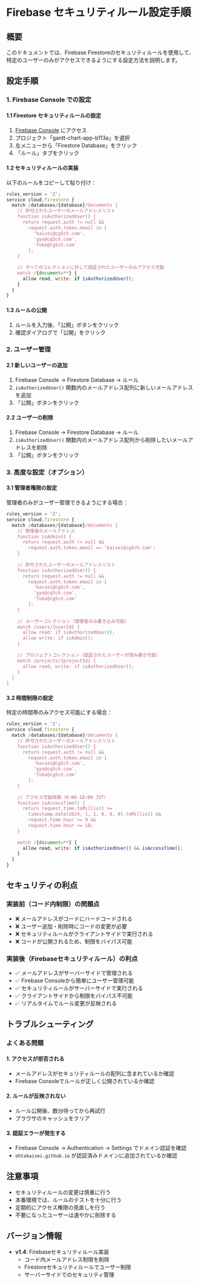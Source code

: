 # Firebase セキュリティルール設定手順

## 概要
このドキュメントでは、Firebase Firestoreのセキュリティルールを使用して、特定のユーザーのみがアクセスできるようにする設定方法を説明します。

## 設定手順

### 1. Firebase Console での設定

#### 1.1 Firestore セキュリティルールの設定
1. [Firebase Console](https://console.firebase.google.com/) にアクセス
2. プロジェクト「gantt-chart-app-b113a」を選択
3. 左メニューから「Firestore Database」をクリック
4. 「ルール」タブをクリック

#### 1.2 セキュリティルールの実装
以下のルールをコピーして貼り付け：

```javascript
rules_version = '2';
service cloud.firestore {
  match /databases/{database}/documents {
    // 許可されたユーザーのメールアドレスリスト
    function isAuthorizedUser() {
      return request.auth != null && 
        request.auth.token.email in [
          'kaisei@cg5ch.com',
          'gyo@cg5ch.com',
          'fuko@cg5ch.com'
        ];
    }
    
    // すべてのコレクションに対して認証されたユーザーのみアクセス可能
    match /{document=**} {
      allow read, write: if isAuthorizedUser();
    }
  }
}
```

#### 1.3 ルールの公開
1. ルールを入力後、「公開」ボタンをクリック
2. 確認ダイアログで「公開」をクリック

### 2. ユーザー管理

#### 2.1 新しいユーザーの追加
1. Firebase Console → Firestore Database → ルール
2. `isAuthorizedUser()` 関数内のメールアドレス配列に新しいメールアドレスを追加
3. 「公開」ボタンをクリック

#### 2.2 ユーザーの削除
1. Firebase Console → Firestore Database → ルール
2. `isAuthorizedUser()` 関数内のメールアドレス配列から削除したいメールアドレスを削除
3. 「公開」ボタンをクリック

### 3. 高度な設定（オプション）

#### 3.1 管理者権限の設定
管理者のみがユーザー管理できるようにする場合：

```javascript
rules_version = '2';
service cloud.firestore {
  match /databases/{database}/documents {
    // 管理者のメールアドレス
    function isAdmin() {
      return request.auth != null && 
        request.auth.token.email == 'kaisei@cg5ch.com';
    }
    
    // 許可されたユーザーのメールアドレスリスト
    function isAuthorizedUser() {
      return request.auth != null && 
        request.auth.token.email in [
          'kaisei@cg5ch.com',
          'gyo@cg5ch.com',
          'fuko@cg5ch.com'
        ];
    }
    
    // ユーザーコレクション（管理者のみ書き込み可能）
    match /users/{userId} {
      allow read: if isAuthorizedUser();
      allow write: if isAdmin();
    }
    
    // プロジェクトコレクション（認証されたユーザーが読み書き可能）
    match /projects/{projectId} {
      allow read, write: if isAuthorizedUser();
    }
  }
}
```

#### 3.2 時間制限の設定
特定の時間帯のみアクセス可能にする場合：

```javascript
rules_version = '2';
service cloud.firestore {
  match /databases/{database}/documents {
    // 許可されたユーザーのメールアドレスリスト
    function isAuthorizedUser() {
      return request.auth != null && 
        request.auth.token.email in [
          'kaisei@cg5ch.com',
          'gyo@cg5ch.com',
          'fuko@cg5ch.com'
        ];
    }
    
    // アクセス可能時間（9:00-18:00 JST）
    function isAccessTime() {
      return request.time.toMillis() >= 
        timestamp.date(2024, 1, 1, 0, 0, 0).toMillis() &&
        request.time.hour >= 9 && 
        request.time.hour <= 18;
    }
    
    match /{document=**} {
      allow read, write: if isAuthorizedUser() && isAccessTime();
    }
  }
}
```

## セキュリティの利点

### 実装前（コード内制限）の問題点
- ❌ メールアドレスがコードにハードコードされる
- ❌ ユーザー追加・削除時にコードの変更が必要
- ❌ セキュリティルールがクライアントサイドで実行される
- ❌ コードが公開されるため、制限をバイパス可能

### 実装後（Firebaseセキュリティルール）の利点
- ✅ メールアドレスがサーバーサイドで管理される
- ✅ Firebase Consoleから簡単にユーザー管理可能
- ✅ セキュリティルールがサーバーサイドで実行される
- ✅ クライアントサイドから制限をバイパス不可能
- ✅ リアルタイムでルール変更が反映される

## トラブルシューティング

### よくある問題

#### 1. アクセスが拒否される
- メールアドレスがセキュリティルールの配列に含まれているか確認
- Firebase Consoleでルールが正しく公開されているか確認

#### 2. ルールが反映されない
- ルール公開後、数分待ってから再試行
- ブラウザのキャッシュをクリア

#### 3. 認証エラーが発生する
- Firebase Console → Authentication → Settings でドメイン認証を確認
- `ohtakaisei.github.io` が認証済みドメインに追加されているか確認

## 注意事項

- セキュリティルールの変更は慎重に行う
- 本番環境では、ルールのテストを十分に行う
- 定期的にアクセス権限の見直しを行う
- 不要になったユーザーは速やかに削除する

## バージョン情報

- **v1.4**: Firebaseセキュリティルール実装
  - コード内メールアドレス制限を削除
  - Firestoreセキュリティルールでユーザー制限
  - サーバーサイドでのセキュリティ管理
